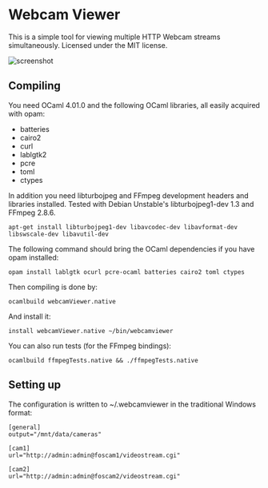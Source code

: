 Webcam Viewer
=============

This is a simple tool for viewing multiple HTTP Webcam streams
simultaneously. Licensed under the MIT license.

![screenshot](https://cloud.githubusercontent.com/assets/1159374/14331146/a2935a3a-fc4c-11e5-9996-1b119b80815d.png)

Compiling
---------

You need OCaml 4.01.0 and the following OCaml libraries, all easily acquired with opam:

* batteries
* cairo2
* curl
* lablgtk2
* pcre
* toml
* ctypes

In addition you need libturbojpeg and FFmpeg development headers and
libraries installed. Tested with Debian Unstable's libturbojpeg1-dev
1.3 and FFmpeg 2.8.6.

	apt-get install libturbojpeg1-dev libavcodec-dev libavformat-dev libswscale-dev libavutil-dev

The following command should bring the OCaml dependencies if you have opam installed:

	opam install lablgtk ocurl pcre-ocaml batteries cairo2 toml ctypes

Then compiling is done by:

	ocamlbuild webcamViewer.native

And install it:

	install webcamViewer.native ~/bin/webcamviewer

You can also run tests (for the FFmpeg bindings):

	ocamlbuild ffmpegTests.native && ./ffmpegTests.native

Setting up
----------

The configuration is written to ~/.webcamviewer in the traditional Windows format:

	[general]
	output="/mnt/data/cameras"
	
	[cam1]
	url="http://admin:admin@foscam1/videostream.cgi"
	
	[cam2]
	url="http://admin:admin@foscam2/videostream.cgi"
